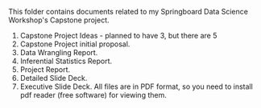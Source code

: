 This folder contains documents related to my Springboard Data Science Workshop's Capstone project. 

1. Capstone Project Ideas - planned to have 3, but there are 5
2. Capstone Project initial proposal.
3. Data Wrangling Report.
4. Inferential Statistics Report.
5. Project Report.
6. Detailed Slide Deck.
7. Executive Slide Deck.
All files are in PDF format, so you need to install pdf reader (free software) for viewing them.
